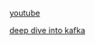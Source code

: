 
[youtube](https://www.youtube.com/watch?v=R873BlNVUB4)

[deep dive into kafka](https://www.youtube.com/watch?v=X40EozwK75s&ab_channel=Devoxx)
